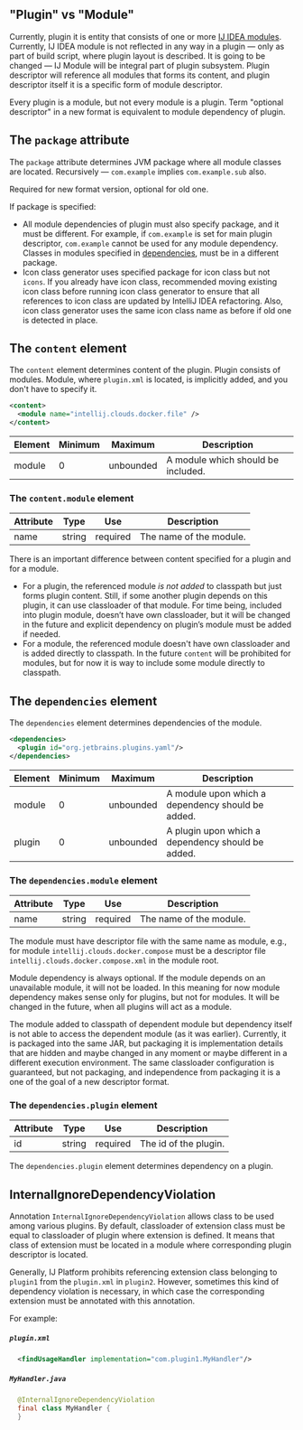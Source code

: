 ## "Plugin" vs "Module"
Currently, plugin it is entity that consists of one or more [IJ IDEA modules](https://www.jetbrains.com/help/idea/creating-and-managing-modules.html).
Currently, IJ IDEA module is not reflected in any way in a plugin — only as part of build script, where plugin layout is described.
It is going to be changed — IJ Module will be integral part of plugin subsystem.
Plugin descriptor will reference all modules that forms its content, and plugin descriptor itself it is a specific form of module descriptor.

Every plugin is a module, but not every module is a plugin.
Term "optional descriptor" in a new format is equivalent to module dependency of plugin. 

## The `package` attribute
The `package` attribute determines JVM package where all module classes are located. Recursively — `com.example` implies `com.example.sub` also.

Required for new format version, optional for old one.

If package is specified:

 * All module dependencies of plugin must also specify package, and it must be different. For example, if `com.example` is set for main plugin descriptor, `com.example` cannot be used for any module dependency. Classes in modules specified in [dependencies](#the-dependencies-element), must be in a different package.
 * Icon class generator uses specified package for icon class but not `icons`. If you already have icon class, recommended moving existing icon class before running icon class generator to ensure that all references to icon class are updated by IntelliJ IDEA refactoring. Also, icon class generator uses the same icon class name as before if old one is detected in place.

## The `content` element
The `content` element determines content of the plugin. Plugin consists of modules. Module, where `plugin.xml` is located, is implicitly added, and you don't have to specify it.

```xml
<content>
  <module name="intellij.clouds.docker.file" />
</content>
```

| Element | Minimum | Maximum   | Description                        |
|---------|---------|-----------|------------------------------------|
| module  | 0       | unbounded | A module which should be included. |

### The `content.module` element
| Attribute | Type   | Use      | Description                                                                                                                               |
|-----------|--------|----------|-------------------------------------------------------------------------------------------------------------------------------------------|
| name      | string | required | The name of the module.                                                                                                                   |

There is an important difference between content specified for a plugin and for a module.
 * For a plugin, the referenced module _is not added_ to classpath but just forms plugin content. Still, if some another plugin depends on this plugin, it can use classloader of that module. For time being, included into plugin module, doesn’t have own classloader, but it will be changed in the future and explicit dependency on plugin’s module must be added if needed.
 * For a module, the referenced module doesn't have own classloader and is added directly to classpath. In the future `content` will be prohibited for modules, but for now it is way to include some module directly to classpath.

## The `dependencies` element
The `dependencies` element determines dependencies of the module.

```xml
<dependencies>
  <plugin id="org.jetbrains.plugins.yaml"/>
</dependencies>
```

| Element | Minimum | Maximum   | Description                                       |
|---------|---------|-----------|---------------------------------------------------|
| module  | 0       | unbounded | A module upon which a dependency should be added. |
| plugin  | 0       | unbounded | A plugin upon which a dependency should be added. |

### The `dependencies.module` element

| Attribute | Type   | Use      | Description             |
|-----------|--------|----------|-------------------------|
| name      | string | required | The name of the module. |

The module must have descriptor file with the same name as module, e.g., for module `intellij.clouds.docker.compose` must be a descriptor file `intellij.clouds.docker.compose.xml` in the module root.

Module dependency is always optional. If the module depends on an unavailable module, it will not be loaded.
In this meaning for now module dependency makes sense only for plugins, but not for modules. It will be changed in the future, when all plugins will act as a module.

The module added to classpath of dependent module but dependency itself is not able to access the dependent module (as it was earlier). Currently, it is packaged into the same JAR, but packaging it is implementation details that are hidden and maybe changed in any moment or maybe different in a different execution environment. The same classloader configuration is guaranteed, but not packaging, and independence from packaging it is a one of the goal of a new descriptor format.

### The `dependencies.plugin` element
| Attribute | Type   | Use      | Description           |
|-----------|--------|----------|-----------------------|
| id        | string | required | The id of the plugin. |

The `dependencies.plugin` element determines dependency on a plugin.

## InternalIgnoreDependencyViolation

Annotation `InternalIgnoreDependencyViolation` allows class to be used among various plugins.
By default, classloader of extension class must be equal to classloader of plugin where extension is defined.
It means that class of extension must be located in a module where corresponding plugin descriptor is located. 

Generally, IJ Platform prohibits referencing extension class belonging to `plugin1` from the `plugin.xml` in `plugin2`.
However, sometimes this kind of dependency violation is necessary, in which case the corresponding extension must be annotated with this annotation.

For example:

##### `plugin.xml`
```xml:plugin.xml
  <findUsageHandler implementation="com.plugin1.MyHandler"/>
```

##### `MyHandler.java`
```java
  @InternalIgnoreDependencyViolation
  final class MyHandler {
  }
```